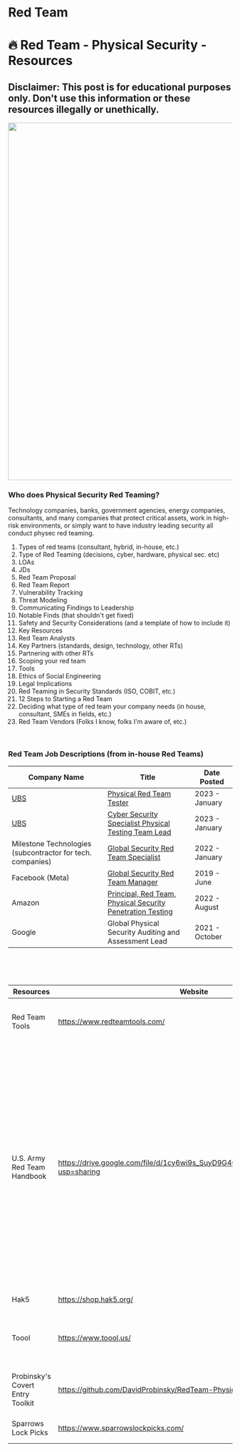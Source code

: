 # Red Team

#       :fire: Red Team - Physical Security - Resources

## Disclaimer: This post is for educational purposes only. Don't use this information or these resources illegally or unethically. 

<p align="center">
<img src="https://i.imgur.com/SqnFpPb.jpeg" width="800">
</p>

### Who does Physical Security Red Teaming?

Technology companies, banks, government agencies, energy companies, consultants, and many companies that protect critical assets, work in high-risk environments, or simply want to have industry leading security all conduct physec red teaming. 

1) Types of red teams (consultant, hybrid, in-house, etc.)
2) Type of Red Teaming (decisions, cyber, hardware, physical sec. etc) 
3) LOAs
4) JDs
5) Red Team Proposal
6) Red Team Report
7) Vulnerability Tracking
8) Threat Modeling
9) Communicating Findings to Leadership
10) Notable Finds (that shouldn't get fixed)
11) Safety and Security Considerations (and a template of how to include it)
12) Key Resources
13) Red Team Analysts 
14) Key Partners (standards, design, technology, other RTs)
15) Partnering with other RTs
16) Scoping your red team
17) Tools
18) Ethics of Social Engineering
19) Legal Implications 
20) Red Teaming in Security Standards (ISO, COBIT, etc.)
21) 12 Steps to Starting a Red Team
22) Deciding what type of red team your company needs (in house, consultant, SMEs in fields, etc.)
23) Red Team Vendors (Folks I know, folks I'm aware of, etc.)

<br/>

### Red Team Job Descriptions (from in-house Red Teams)
Company Name   | Title | Date Posted |
------------ | ------------- | ------------ |
<a name="ubstester"></a> [UBS](https://www.ubs.com/) | [Physical Red Team Tester](https://docs.google.com/document/d/1u_Vn-6rEx21jJn8qJImE-S_kMhBpoAqCC5tUexa8RUQ/edit?usp=share_link) | 2023 - January
<a name="ubstestercyber"></a> [UBS](https://www.ubs.com/) | [Cyber Security Specialist Physical Testing Team Lead](https://docs.google.com/document/d/1XPnluY9bB9Z_Rv28d5uxX0BVR5-4Q7LKegw1AoctvWU/edit?usp=share_link) | 2023 - January
<a name="milestone"></a> Milestone Technologies (subcontractor for tech. companies) | [Global Security Red Team Specialist](https://docs.google.com/document/d/1FQwQlTEDToQIRPGgRbz-E1pTPY5BVHcvz3Hnnfxxj9U/edit?usp=share_link) | 2022 - January
<a name="ubstester"></a> Facebook (Meta) | [Global Security Red Team Manager](https://docs.google.com/document/d/1liFfugGDZ25_WYCsh96m_Z3OYznfO8_n4oCLwmvkPrY/edit?usp=share_link) | 2019 - June
<a name="ubstester"></a> Amazon | [Principal, Red Team, Physical Security Penetration Testing](https://docs.google.com/document/d/119e1jA1bAK9ms-Gm036XtU2xKNCRr4ZVlPam76dKWl4/edit?usp=share_link) | 2022 - August
<a name="ubstester"></a> Google | Global Physical Security Auditing and Assessment Lead | 2021 - October
<br/>
<br/>
<br/>


Resources | Website | Description |
-------------------------------- | ------- | --- |
<a name="redteamtools"></a> Red Team Tools | https://www.redteamtools.com/ | Best place to buy high-quality red team tools |
<a name="ufmcs"></a> U.S. Army Red Team Handbook | https://drive.google.com/file/d/1cy6wi9s_SuyD9G4Qh8c5gRoBCEX5rDdn/view?usp=sharing | Decision-support focused red teaming PDF put out by the (former) United States Foreign Military and Cultural Studies (UFMCS) Group. No one is better at critical thinking focused red teaming than this group, and this is their latest (and last) publication. |
<a name="hak5"></a> Hak5 | https://shop.hak5.org/ | Tech. for red teamers |
<a name="toool"></a> Toool | https://www.toool.us/ | Largest (and best) lock picking group. Join their community! |
<a name="davidprobinsky"></a> Probinsky's Covert Entry Toolkit | https://github.com/DavidProbinsky/RedTeam-Physical-Tools | Lists and descriptions of covert entry toolkits | 
<a name="sparrowslockpicks"></a> Sparrows Lock Picks | https://www.sparrowslockpicks.com/ | Lock picks and tools of the trade |
